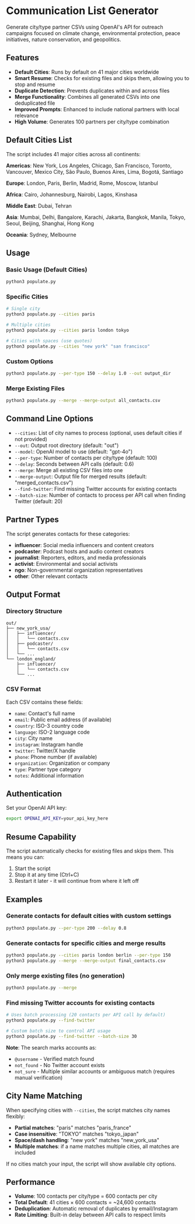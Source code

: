# Communication List Generator

Generate city/type partner CSVs using OpenAI's API for outreach campaigns focused on climate change, environmental protection, peace initiatives, nature conservation, and geopolitics.

## Features

- **Default Cities**: Runs by default on 41 major cities worldwide
- **Smart Resume**: Checks for existing files and skips them, allowing you to stop and resume
- **Duplicate Detection**: Prevents duplicates within and across files
- **Merge Functionality**: Combines all generated CSVs into one deduplicated file
- **Improved Prompts**: Enhanced to include national partners with local relevance
- **High Volume**: Generates 100 partners per city/type combination

## Default Cities List

The script includes 41 major cities across all continents:

**Americas**: New York, Los Angeles, Chicago, San Francisco, Toronto, Vancouver, Mexico City, São Paulo, Buenos Aires, Lima, Bogotá, Santiago

**Europe**: London, Paris, Berlin, Madrid, Rome, Moscow, Istanbul

**Africa**: Cairo, Johannesburg, Nairobi, Lagos, Kinshasa

**Middle East**: Dubai, Tehran

**Asia**: Mumbai, Delhi, Bangalore, Karachi, Jakarta, Bangkok, Manila, Tokyo, Seoul, Beijing, Shanghai, Hong Kong

**Oceania**: Sydney, Melbourne

## Usage

### Basic Usage (Default Cities)
```bash
python3 populate.py
```

### Specific Cities
```bash
# Single city
python3 populate.py --cities paris

# Multiple cities
python3 populate.py --cities paris london tokyo

# Cities with spaces (use quotes)
python3 populate.py --cities "new york" "san francisco"
```

### Custom Options
```bash
python3 populate.py --per-type 150 --delay 1.0 --out output_dir
```

### Merge Existing Files
```bash
python3 populate.py --merge --merge-output all_contacts.csv
```

## Command Line Options

- `--cities`: List of city names to process (optional, uses default cities if not provided)
- `--out`: Output root directory (default: "out")
- `--model`: OpenAI model to use (default: "gpt-4o")
- `--per-type`: Number of contacts per city/type (default: 100)
- `--delay`: Seconds between API calls (default: 0.6)
- `--merge`: Merge all existing CSV files into one
- `--merge-output`: Output file for merged results (default: "merged_contacts.csv")
- `--find-twitter`: Find missing Twitter accounts for existing contacts
- `--batch-size`: Number of contacts to process per API call when finding Twitter (default: 20)

## Partner Types

The script generates contacts for these categories:
- **influencer**: Social media influencers and content creators
- **podcaster**: Podcast hosts and audio content creators
- **journalist**: Reporters, editors, and media professionals
- **activist**: Environmental and social activists
- **ngo**: Non-governmental organization representatives
- **other**: Other relevant contacts

## Output Format

### Directory Structure
```
out/
├── new_york_usa/
│   ├── influencer/
│   │   └── contacts.csv
│   ├── podcaster/
│   │   └── contacts.csv
│   └── ...
└── london_england/
    ├── influencer/
    │   └── contacts.csv
    └── ...
```

### CSV Format
Each CSV contains these fields:
- `name`: Contact's full name
- `email`: Public email address (if available)
- `country`: ISO-3 country code
- `language`: ISO-2 language code
- `city`: City name
- `instagram`: Instagram handle
- `twitter`: Twitter/X handle
- `phone`: Phone number (if available)
- `organization`: Organization or company
- `type`: Partner type category
- `notes`: Additional information

## Authentication

Set your OpenAI API key:
```bash
export OPENAI_API_KEY=your_api_key_here
```

## Resume Capability

The script automatically checks for existing files and skips them. This means you can:
1. Start the script
2. Stop it at any time (Ctrl+C)
3. Restart it later - it will continue from where it left off

## Examples

### Generate contacts for default cities with custom settings
```bash
python3 populate.py --per-type 200 --delay 0.8
```

### Generate contacts for specific cities and merge results
```bash
python3 populate.py --cities paris london berlin --per-type 150
python3 populate.py --merge --merge-output final_contacts.csv
```

### Only merge existing files (no generation)
```bash
python3 populate.py --merge
```

### Find missing Twitter accounts for existing contacts
```bash
# Uses batch processing (20 contacts per API call by default)
python3 populate.py --find-twitter

# Custom batch size to control API usage
python3 populate.py --find-twitter --batch-size 30
```

**Note**: The search marks accounts as:
- `@username` - Verified match found
- `not_found` - No Twitter account exists
- `not_sure` - Multiple similar accounts or ambiguous match (requires manual verification)

## City Name Matching

When specifying cities with `--cities`, the script matches city names flexibly:

- **Partial matches**: "paris" matches "paris_france"
- **Case insensitive**: "TOKYO" matches "tokyo_japan"
- **Space/dash handling**: "new york" matches "new_york_usa"
- **Multiple matches**: if a name matches multiple cities, all matches are included

If no cities match your input, the script will show available city options.

## Performance

- **Volume**: 100 contacts per city/type = 600 contacts per city
- **Total Default**: 41 cities × 600 contacts = ~24,600 contacts
- **Deduplication**: Automatic removal of duplicates by email/Instagram
- **Rate Limiting**: Built-in delay between API calls to respect limits